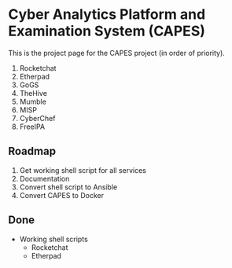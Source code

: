 # Cyber Analytics Platform and Examination System (CAPES)
This is the project page for the CAPES project (in order of priority).

1. Rocketchat
1. Etherpad
1. GoGS
1. TheHive
1. Mumble
1. MISP
1. CyberChef
1. FreeIPA

## Roadmap
1. Get working shell script for all services
1. Documentation
1. Convert shell script to Ansible
1. Convert CAPES to Docker

## Done
* Working shell scripts
  - Rocketchat
  - Etherpad
